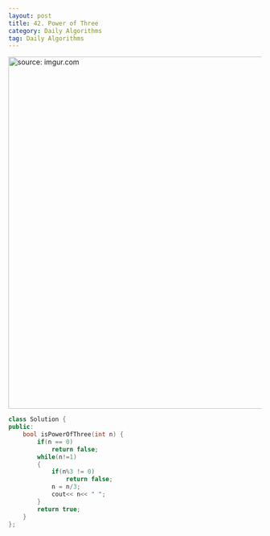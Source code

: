 ```yaml
---
layout: post
title: 42. Power of Three
category: Daily Algorithms
tag: Daily Algorithms
---
```


<a href="https://postimg.cc/4nzT3q2J"><img src="https://i.postimg.cc/DfNfxKqb/Capture.jpg" width="700px" title="source: imgur.com" /><a>


```c++
class Solution {
public:
    bool isPowerOfThree(int n) {
        if(n == 0)
            return false;
        while(n!=1)
        {
            if(n%3 != 0)
                return false;
            n = n/3;
            cout<< n<< " ";
        }
        return true;
    }
};
```
